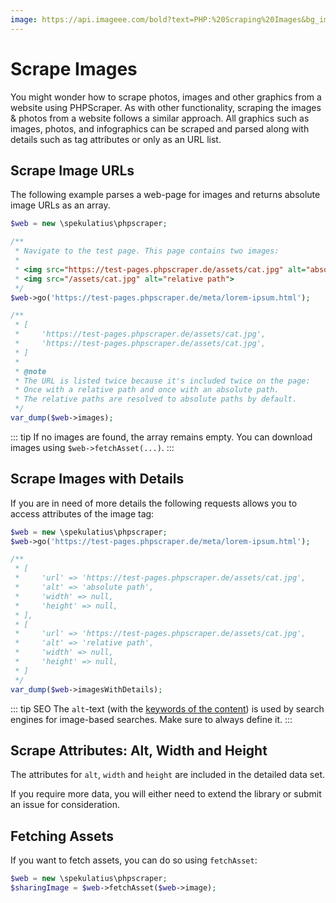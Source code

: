 ```yaml
---
image: https://api.imageee.com/bold?text=PHP:%20Scraping%20Images&bg_image=https://images.unsplash.com/photo-1542762933-ab3502717ce7
---
```


# Scrape Images

You might wonder how to scrape photos, images and other graphics from a website using PHPScraper. As with other functionality, scraping the images &amp; photos from a website follows a similar approach. All graphics such as images, photos, and infographics can be scraped and parsed along with details such as tag attributes or only as an URL list.


## Scrape Image URLs

The following example parses a web-page for images and returns absolute image URLs as an array.

```php
$web = new \spekulatius\phpscraper;

/**
 * Navigate to the test page. This page contains two images:
 *
 * <img src="https://test-pages.phpscraper.de/assets/cat.jpg" alt="absolute path">
 * <img src="/assets/cat.jpg" alt="relative path">
 */
$web->go('https://test-pages.phpscraper.de/meta/lorem-ipsum.html');

/**
 * [
 *     'https://test-pages.phpscraper.de/assets/cat.jpg',
 *     'https://test-pages.phpscraper.de/assets/cat.jpg',
 * ]
 *
 * @note
 * The URL is listed twice because it's included twice on the page:
 * Once with a relative path and once with an absolute path.
 * The relative paths are resolved to absolute paths by default.
 */
var_dump($web->images);
```

::: tip
If no images are found, the array remains empty. You can download images using `$web->fetchAsset(...)`.
:::


## Scrape Images with Details

If you are in need of more details the following requests allows you to access attributes of the image tag:

```php
$web = new \spekulatius\phpscraper;
$web->go('https://test-pages.phpscraper.de/meta/lorem-ipsum.html');

/**
 * [
 *     'url' => 'https://test-pages.phpscraper.de/assets/cat.jpg',
 *     'alt' => 'absolute path',
 *     'width' => null,
 *     'height' => null,
 * ],
 * [
 *     'url' => 'https://test-pages.phpscraper.de/assets/cat.jpg',
 *     'alt' => 'relative path',
 *     'width' => null,
 *     'height' => null,
 * ]
 */
var_dump($web->imagesWithDetails);
```

::: tip SEO
The `alt`-text (with the [keywords of the content](/examples/extract-keywords.html)) is used by search engines for image-based searches. Make sure to always define it.
:::


## Scrape Attributes: Alt, Width and Height

The attributes for `alt`, `width` and `height` are included in the detailed data set.

If you require more data, you will either need to extend the library or submit an issue for consideration.


## Fetching Assets

If you want to fetch assets, you can do so using `fetchAsset`:

```php
$web = new \spekulatius\phpscraper;
$sharingImage = $web->fetchAsset($web->image);
```
